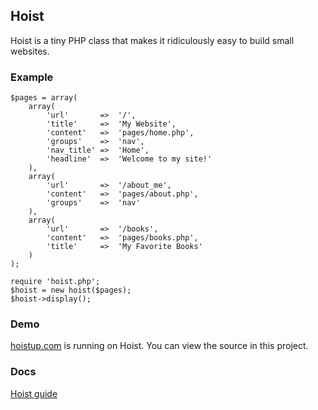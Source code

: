 ## Hoist

Hoist is a tiny PHP class that makes it ridiculously easy to build small websites.

### Example

    $pages = array(
        array(  
            'url'       =>  '/',
            'title'     =>  'My Website',
            'content'   =>  'pages/home.php',
            'groups'    =>  'nav',
            'nav_title' =>  'Home',
            'headline'  =>  'Welcome to my site!'
        ),
        array(
            'url'       =>  '/about_me',
            'content'   =>  'pages/about.php',
            'groups'    =>  'nav'
        ),
        array(
            'url'       =>  '/books',
            'content'   =>  'pages/books.php',
            'title'     =>  'My Favorite Books'
        )
    );

    require 'hoist.php';
    $hoist = new hoist($pages);
    $hoist->display();


### Demo

[hoistup.com](http://hoistup.com) is running on Hoist. You can view the source in this project.

### Docs

[Hoist guide](http://hoistup.com/guide)